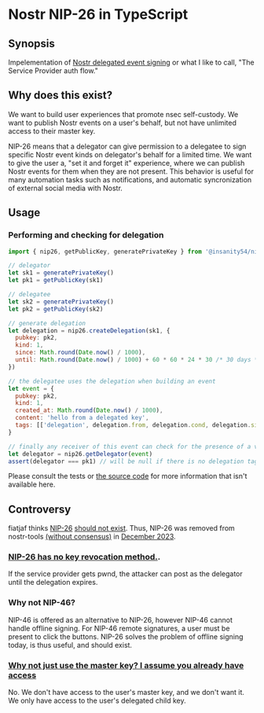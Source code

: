 # Nostr NIP-26 in TypeScript

## Synopsis

Impelementation of [Nostr delegated event signing](https://github.com/nostr-protocol/nips/blob/master/26.md) or what I like to call, "The Service Provider auth flow."

## Why does this exist?

We want to build user experiences that promote nsec self-custody. We want to publish Nostr events on a user's behalf, but not have unlimited access to their master key.

NIP-26 means that a delegator can give permission to a delegatee to sign specific Nostr event kinds on delegator's behalf for a limited time. We want to give the user a, "set it and forget it" experience, where we can publish Nostr events for them when they are not present. This behavior is useful for many automation tasks such as notifications, and automatic syncronization of external social media with Nostr.

## Usage

### Performing and checking for delegation

```js
import { nip26, getPublicKey, generatePrivateKey } from '@insanity54/nip26'

// delegator
let sk1 = generatePrivateKey()
let pk1 = getPublicKey(sk1)

// delegatee
let sk2 = generatePrivateKey()
let pk2 = getPublicKey(sk2)

// generate delegation
let delegation = nip26.createDelegation(sk1, {
  pubkey: pk2,
  kind: 1,
  since: Math.round(Date.now() / 1000),
  until: Math.round(Date.now() / 1000) + 60 * 60 * 24 * 30 /* 30 days */,
})

// the delegatee uses the delegation when building an event
let event = {
  pubkey: pk2,
  kind: 1,
  created_at: Math.round(Date.now() / 1000),
  content: 'hello from a delegated key',
  tags: [['delegation', delegation.from, delegation.cond, delegation.sig]],
}

// finally any receiver of this event can check for the presence of a valid delegation tag
let delegator = nip26.getDelegator(event)
assert(delegator === pk1) // will be null if there is no delegation tag or if it is invalid
```

Please consult the tests or [the source code](https://github.com/fiatjaf/nostr-tools) for more information that isn't available here.


## Controversy

fiatjaf thinks [NIP-26](https://fiatjaf.com/4c79fd7b.html) [should not exist](https://github.com/nbd-wtf/nostr-tools/pull/323#issuecomment-1854144817). Thus, NIP-26 was removed from nostr-tools [(without consensus)](https://github.com/nbd-wtf/nostr-tools/pull/323#issuecomment-1854213944) in [December 2023](https://github.com/nbd-wtf/nostr-tools/commit/867aa11d126a924e615e32871700d66b0f02e241#diff-7ae45ad102eab3b6d7e7896acd08c427a9b25b346470d7bc6507b6481575d519). 

### [NIP-26 has no key revocation method.](https://github.com/nostr-protocol/nips/issues/247).

If the service provider gets pwnd, the attacker can post as the delegator until the delegation expires.


### Why not NIP-46?

NIP-46 is offered as an alternative to NIP-26, however NIP-46 cannot handle offline signing. For NIP-46 remote signatures, a user must be present to click the buttons. NIP-26 solves the problem of offline signing today, is thus useful, and should exist.


### [Why not just use the master key? I assume you already have access](https://github.com/nbd-wtf/nostr-tools/pull/323#issuecomment-1854234819)

No. We don't have access to the user's master key, and we don't want it. We only have access to the user's delegated child key.

